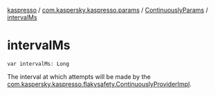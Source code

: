 [kaspresso](../../index.md) / [com.kaspersky.kaspresso.params](../index.md) / [ContinuouslyParams](index.md) / [intervalMs](./interval-ms.md)

# intervalMs

`var intervalMs: Long`

The interval at which attempts will be made by the [com.kaspersky.kaspresso.flakysafety.ContinuouslyProviderImpl](../../com.kaspersky.kaspresso.flakysafety/-continuously-provider-impl/index.md).

